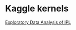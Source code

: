 # Kaggle kernels

[Exploratory Data Analysis of IPL](https://www.kaggle.com/aaybeedee/exploratory-data-analysis-of-ipl?scriptVersionId=5516885)

